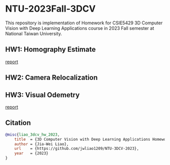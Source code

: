 # NTU-2023Fall-3DCV

This repository is implementation of Homework for CSIE5429 3D Computer Vision with Deep Learning Applications course in 2023 Fall semester at National Taiwan University.

## HW1: Homography Estimate
[report](https://github.com/jwliao1209/Homography-Estimate/blob/f48d0464c31e9128bf8686a075a5547dc9e8b6a2/NTU_3DCV_HW1_report.pdf)

## HW2: Camera Relocalization

## HW3: Visual Odemetry
[report](https://github.com/jwliao1209/Visual-Odemetry/blob/f105748b1ba0d868dcef7885c2bad2bcbcf08c4d/NTU_3DCV_HW3_report.pdf)


## Citation
```bibtex
@misc{liao_3dcv_hw_2023,
    title  = {3D Computer Vision with Deep Learning Applications Homework},
    author = {Jia-Wei Liao},
    url    = {https://github.com/jwliao1209/NTU-3DCV-2023},
    year   = {2023}
}
```
